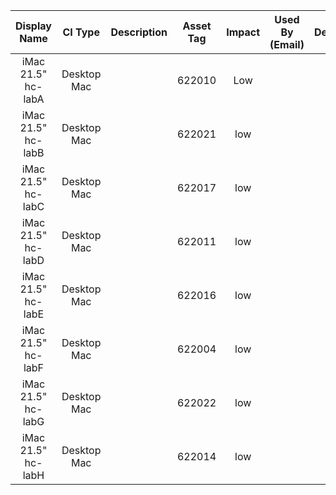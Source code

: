
| Display Name | CI Type | Description | Asset Tag | Impact | Used By \(Email\) | Department | Managed By | Assigned On | Location | Product | Vendor | Cost | Warranty | Acquisition Date | Warranty Expiry Date | Domain | Asset State | Serial Number | Last Audit Date | Usage Type | Book Value \($\) | Used By \(Name\) | Managed By \(Name\) |
| :---: | :---: | :---: | :---: | :---: | :---: | :---: | :---: | :---: | :---: | :---: | :---: | :---: | :---: | :---: | :---: | :---: | :---: | :---: | :---: | :---: | :---: | :---: | :---: |
| iMac 21.5" hc\-labA | Desktop Mac | | 622010 | Low | | |  honorsit@central\.uh\.edu | 1/10/18 | 210 | iMac 21.5" | Apple | 1563 | 12 | 12/25/17 | 12/25/18 | | In Use | C02VW12CJ1G9 | | Permanent | | | Honors IT Team |
| iMac 21.5" hc\-labB | Desktop Mac | | 622021 | low | | |  honorsit@central\.uh\.edu | 1/10/18 | 210 | iMac 21.5" | Apple | 1563 | 12 | 12/25/17 | 12/25/18 | | In Use | C02VW12PJ1G9 | | Permanent | | | Honors IT Team |
| iMac 21.5" hc\-labC | Desktop Mac | | 622017 | low | | |  honorsit@central\.uh\.edu | 1/10/18 | 210 | iMac 21.5" | Apple | 1563 | 12 | 12/25/17 | 12/25/18 | | In Use | C02VW12KJ1G9 | | Permanent | | | Honors IT Team |
| iMac 21.5" hc\-labD | Desktop Mac | | 622011 | low | | |  honorsit@central\.uh\.edu | 1/10/18 | 210 | iMac 21.5" | Apple | 1563 | 12 | 12/25/17 | 12/25/18 | | In Use | C02VW12DJ1G9 | | Permanent | | | Honors IT Team |
| iMac 21.5" hc\-labE | Desktop Mac | | 622016 | low | | |  honorsit@central\.uh\.edu | 1/10/18 | 210 | iMac 21.5" | Apple | 1563 | 12 | 12/25/17 | 12/25/18 | | In Use | C02VW12JJ1G9 | | Permanent | | | Honors IT Team |
| iMac 21.5" hc\-labF | Desktop Mac | | 622004 | low | | |  honorsit@central\.uh\.edu | 1/10/18 | 210 | iMac 21.5" | Apple | 1563 | 12 | 12/25/17 | 12/25/18 | | In Use | C02VW0K3J1G9 | | Permanent | | | Honors IT Team |
| iMac 21.5" hc\-labG | Desktop Mac | | 622022 | low | | |  honorsit@central\.uh\.edu | 1/10/18 | 210 | iMac 21.5" | Apple | 1563 | 12 | 12/25/17 | 12/25/18 | | In Use | C02VW12QJ1G9 | | Permanent | | | Honors IT Team |
| iMac 21.5" hc\-labH | Desktop Mac | | 622014 | low | | |  honorsit@central\.uh\.edu | 1/10/18 | 210 | iMac 21.5" | Apple | 1563 | 12 | 12/25/17 | 12/25/18 | | In Use | C02VW12GJ1G9 | | Permanent | | | Honors IT Team |
